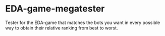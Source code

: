 # EDA-game-megatester

Tester  for the EDA-game that matches the bots you want in every possible way to obtain their relative ranking from best to worst.

